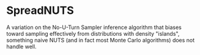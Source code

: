 # SpreadNUTS
A variation on the No-U-Turn Sampler inference algorithm that biases toward sampling effectively from distributions with density "islands", something naive NUTS (and in fact most Monte Carlo algorithms) does not handle well.

